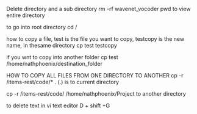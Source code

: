 Delete directory and a sub directory
rm -rf wavenet_vocoder
pwd to view entire directory

to go into root directory
cd /

how to copy a file, test is the file you want to copy, testcopy is the new name, in thesame directory
cp test testcopy

if you wnt to copy into another folder
cp test /home/nathphoenix/destination_folder

HOW TO COPY ALL FILES FROM ONE DIRECTORY TO ANOTHER
cp -r /items-rest/code/* .  (.) is to current directory

cp -r /items-rest/code/ /home/nathphoenix/Project   to another directory

to delete text in vi text editor
D + shift +G

